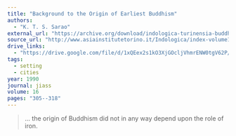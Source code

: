 ```yaml
---
title: "Background to the Origin of Earliest Buddhism"
authors:
  - "K. T. S. Sarao"
external_url: "https://archive.org/download/indologica-turinensia-buddhismo/Background%20to%20the%20origin%20of%20earliest%20Buddhism_text.pdf"
source_url: "http://www.asiainstitutetorino.it/Indologica/index-volume15-16.asp"
drive_links:
  - "https://drive.google.com/file/d/1xQEex2s1kO3XjGOcljVhmrENW0tgV62P/view?usp=drivesdk"
tags:
  - setting
  - cities
year: 1990
journal: jiass
volume: 16
pages: "305--318"
---
```


> ... the origin of Buddhism did not in any way depend upon the role of iron.

